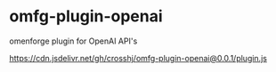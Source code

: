 # omfg-plugin-openai
omenforge plugin for OpenAI API's

https://cdn.jsdelivr.net/gh/crosshj/omfg-plugin-openai@0.0.1/plugin.js
